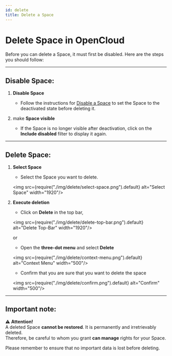 ```yaml
---
id: delete
title: Delete a Space
---
```

# Delete Space in OpenCloud

Before you can delete a Space, it must first be disabled. Here are the steps you should follow:

---

## Disable Space:

1. **Disable Space**  
   - Follow the instructions for [Disable a Space](./disable-enable) to set the Space to the deactivated state before deleting it.

2. make **Space visible**  
   - If the Space is no longer visible after deactivation, click on the **Include disabled** filter to display it again.

---

## Delete Space:

1. **Select Space**  
   - Select the Space you want to delete.

   <img src={require("./img/delete/select-space.png").default} alt="Select Space" width="1920"/> 

2. **Execute deletion**  
   - Click on **Delete** in the top bar, 
   
   <img src={require("./img/delete/delete-top-bar.png").default} alt="Delete Top-Bar" width="1920"/> 

   or  

   - Open the **three-dot menu** and select **Delete**

   <img src={require("./img/delete/context-menu.png").default} alt="Context Menu" width="500"/> 

   - Confirm that you are sure that you want to delete the space

   <img src={require("./img/delete/confirm.png").default} alt="Confirm" width="500"/>

---

## Important note:

⚠️ **Attention!**  
A deleted Space **cannot be restored**. It is permanently and irretrievably deleted.  
Therefore, be careful to whom you grant **can manage** rights for your Space.

Please remember to ensure that no important data is lost before deleting.